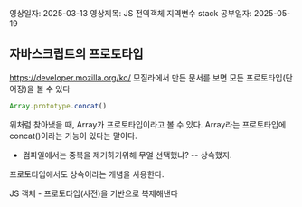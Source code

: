 영상일자: 2025-03-13
영상제목: JS 전역객체 지역변수 stack
공부일자: 2025-05-19


## 자바스크립트의 프로토타입

https://developer.mozilla.org/ko/
모질라에서 만든 문서를 보면 모든 프로토타입(단어장)을 볼 수 있다

```js
Array.prototype.concat()
```

위처럼 찾아냈을 때,
Array가 프로토타입이라고 볼 수 있다.
Array라는 프로토타입에 concat()이라는 기능이 있다는 말이다.



- 컴파일에서는 중복을 제거하기위해 무얼 선택했냐? -- 상속했지.

프로토타입에서도 상속이라는 개념을 사용한다.

JS 객체 - 프로토타입(사전)을 기반으로 복제해낸다



